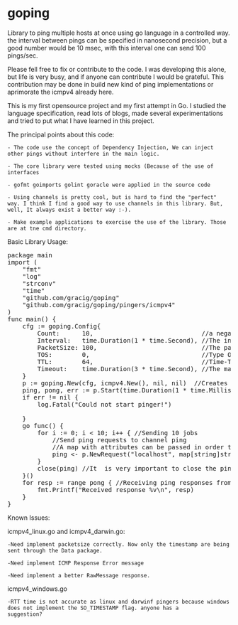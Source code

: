 

# goping

Library to ping multiple hosts at once using go language in a controlled way. the interval between pings can be specified in nanosecond precision, but a good number would be 10 msec, with this interval one can send 100 pings/sec.

Please fell free to fix or contribute to the code. I was developing this alone, but life is very busy, and if anyone can contribute I would be grateful. This contribution may be done in build new kind of ping implementations or aprimorate the icmpv4 already here.

This is my first opensource project and my first attempt in Go. I studied the language specification, read lots of blogs, made several experimentations and tried to put what I have learned in this project.

The principal points about this code:

	- The code use the concept of Dependency Injection, We can inject other pings without interfere in the main logic.
	
	- The core library were tested using mocks (Because of the use of interfaces
	
	- gofmt goimports golint goracle were applied in the source code
	
	- Using channels is pretty cool, but is hard to find the "perfect" way. I think I find a good way to use channels in this library. But, well, It always exist a better way :-).
	
	- Make example applications to exercise the use of the library. Those are at tne cmd directory.

Basic Library Usage:

<pre>
package main
import (
	"fmt"
	"log"
	"strconv"
	"time"
	"github.com/gracig/goping"
	"github.com/gracig/goping/pingers/icmpv4"
)
func main() {
	cfg := goping.Config{
		Count:      10,                             //a negative number will ping forever
		Interval:   time.Duration(1 * time.Second), //The interval between a host ping
		PacketSize: 100,                            //The packet size. Should be implemented in the pinger
		TOS:        0,                              //Type Of Sevice being passed. Should be implemented in the pinger
		TTL:        64,                             //Time-To-Live, Should be implemented in the pinger
		Timeout:    time.Duration(3 * time.Second), //The max time to wait for an answer
	}
	p := goping.New(cfg, icmpv4.New(), nil, nil)  //Creates a new instance. Injecting the Pinger icmpv4. Using defaults for last two parameters.
	ping, pong, err := p.Start(time.Duration(1 * time.Millisecond)) //Initiates a session. ping and pong are two channels.
	if err != nil {
		log.Fatal("Could not start pinger!")

	}
	go func() {
		for i := 0; i < 10; i++ { //Sending 10 jobs
			//Send ping requests to channel ping
			//A map with attributes can be passed in order to track the response if necessary.
			ping <- p.NewRequest("localhost", map[string]string{"job": strconv.Itoa(i)}) 
		}
		close(ping) //It  is very important to close the ping session after finishing sending ping, otherwise the program blocks.
	}()
	for resp := range pong { //Receiving ping responses from pong channels
		fmt.Printf("Received response %v\n", resp)
	}
}
</pre>


Known Issues: 

icmpv4_linux.go and icmpv4_darwin.go:

	-Need implement packetsize correctly. Now only the timestamp are being sent through the Data package.

	-Need implement ICMP Response Error message

	-Need implement a better RawMessage response.

icmpv4_windows.go

	-RTT time is not accurate as linux and darwinf pingers because windows does not implement the SO_TIMESTAMP flag. anyone has a 
	suggestion?
